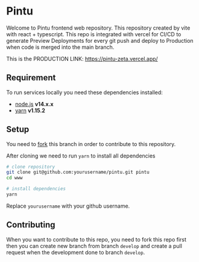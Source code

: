 # Pintu

Welcome to Pintu frontend web repository. This repository created by vite with react + typescript.
This repo is integrated with vercel for CI/CD to generate Preview Deployments for every git push and deploy to Production when code is merged into the main branch.

This is the PRODUCTION LINK: https://pintu-zeta.vercel.app/

## Requirement

To run services locally you need these dependencies installed:

- [node.js](https://nodejs.org/en/) **v14.x.x**
- [yarn](https://yarnpkg.com/en/) **v1.15.2**

## Setup

You need to [fork](https://help.github.com/articles/fork-a-repo/) this branch in order to contribute to this repository.

After cloning we need to run `yarn` to install all dependencies

```sh
# clone repository
git clone git@github.com:yourusername/pintu.git pintu
cd www

# install dependencies
yarn
```

Replace `yourusername` with your github username.

## Contributing

When you want to contribute to this repo, you need to fork this repo first then you can create new branch from branch `develop` and create a pull request when the development done to branch `develop`.
